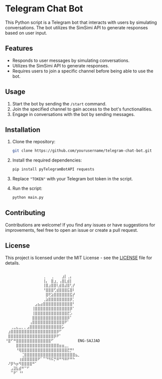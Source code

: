 # Telegram Chat Bot

This Python script is a Telegram bot that interacts with users by simulating conversations. The bot utilizes the SimSimi API to generate responses based on user input.

## Features

- Responds to user messages by simulating conversations.
- Utilizes the SimSimi API to generate responses.
- Requires users to join a specific channel before being able to use the bot.

## Usage

1. Start the bot by sending the `/start` command.
2. Join the specified channel to gain access to the bot's functionalities.
3. Engage in conversations with the bot by sending messages.

## Installation

1. Clone the repository:

   ```bash
   git clone https://github.com/yourusername/telegram-chat-bot.git
   ```

2. Install the required dependencies:

   ```bash
   pip install pyTelegramBotAPI requests
   ```

3. Replace `"TOKEN"` with your Telegram bot token in the script.

4. Run the script:

   ```bash
   python main.py
   ```

## Contributing

Contributions are welcome! If you find any issues or have suggestions for improvements, feel free to open an issue or create a pull request.

## License

This project is licensed under the MIT License - see the [LICENSE](LICENSE) file for details.
```
```

```markdown
⠀⠀⠀⠀⠀⠀⠀⠀⠀⠀⠀⠀⠀⠀⢀⠀⠀⢀⠀⠀⠀⣰⡇⢀⡄⠀⠀⠀
⠀⠀⠀⠀⠀⠀⠀⠀⠀⠀⠀⠀⠀⠀⢸⡄⠀⣿⣰⡀⢠⣿⣇⣾⡇⠀⠀⠀
⠀⠀⠀⠀⠀⠀⠀⠀⠀⠀⠀⠀⠀⠀⢸⣿⣰⣿⣿⢇⣾⣿⣼⣿⢃⡞⠀⠀
⠀⠀⠀⠀⠀⠀⠀⠀⠀⠀⠀⠀⠀⠀⠘⣿⣿⣿⢋⣾⣿⣿⣿⣯⣿⠇⠀⠀
⠀⠀⠀⠀⠀⠀⠀⠀⠀⠀⠀⠀⠀⠀⠀⣿⢟⣵⣿⣿⣿⣿⣿⣿⣯⡞⠀⠀
⠀⠀⠀⠀⠀⠀⠀⠀⠀⠀⠀⠀⠀⠀⢀⣵⣿⣿⣿⣿⣿⣿⣿⣿⡿⡁⠀⠀
⠀⠀⠀⠀⠀⠀⠀⠀⠀⠀⠀⣠⣦⣴⣿⣿⣿⣿⣿⣿⣿⣿⣿⣿⣿⠃⠀⠀
⠀⠀⠀⠀⠀⠀⠀⠀⠀⠀⢸⣿⣿⣿⣿⣿⣿⣿⣿⣿⣿⣿⣿⣿⡿⠁⠀⠀
⠀⠀⠀⠀⠀⠀⠀⠀⠀⠀⢸⣿⣿⣿⣿⣿⣿⣿⣿⣿⣿⣿⣿⣟⡡⠀⠀⠀
⠀⠀⠀⠀⠀⠀⠀⠀⠀⠀⣿⣿⣿⣿⣿⣿⣿⣿⣿⣿⣿⣿⣿⡿⠁⠀⠀⠀
⠀⠀⠀⠀⠀⠀⠀⠀⠀⢠⣿⣿⣿⣿⣿⣿⣿⣿⣿⣿⣿⣿⠟⠁⠀⠀⠀⠀
⠀⠀⢀⣀⣄⣀⡀⡀⣠⣿⣿⣿⣿⣿⣿⣿⣿⣿⣿⣿⣿⡥⠀⠀⠀⠀⠀⠀
⠀⣰⣿⣿⣿⣿⣿⣿⣿⣿⣿⣿⣿⣿⣿⣿⣿⣿⣿⡿⠋⠀⠀⠀⠀⠀⠀⠀
⠀⣿⣿⣿⣿⣿⣿⣿⣿⣿⣿⣿⣿⣿⣿⣿⣿⣿⡿⠟⠁⠀⠀⠀⠀⠀⠀⠀
⠘⣿⠋⠛⣿⣿⣿⣿⣿⣿⣿⣿⣿⣿⣿⣿⣿⠋⠀⠀⠀⠀⠀⠀⠀⠀⠀ENG-SAJJAD
⠀⠀⠀⠀⣿⣿⣿⣿⣿⣿⣿⣿⣿⣿⣿⣿⣿⣿⣿⣿⣶⣶⣀⡀⠀⠀⠀⠀
⠀⠀⠀⠀⠘⢿⣿⣿⣿⣿⣿⣿⣿⣿⣿⣿⣿⣿⣿⣿⣿⣿⣿⣟⡛⠃⠀⠀
⠀⠀⠀⠀⠀⠀⢈⣿⣿⣿⣿⣿⣿⣿⣿⣿⣿⣿⣿⣿⣿⣿⣿⣿⣿⣿⣦⡀
⠀⠀⠀⠀⠀⢰⣾⣿⣿⣿⣿⣿⠟⠁⠉⠙⠻⠯⡛⠿⠛⠻⠿⠟⠛⠓⠀⠀
⠀⠜⡿⠳⡶⠻⣿⣿⣿⣿⠛⠁⠀⠀⠀⠀⠀⠀⠀⠀⠀⠀⠀⠀⠀⠀⠀⠀
⠀⠀⣠⣽⣧⣾⠛⠉⠋⠀⠀⠀⠀⠀⠀⠀⠀⠀⠀⠀⠀⠀⠀⠀⠀⠀⠀⠀
⠀⠀⠉⠟⠁⠘⠃
